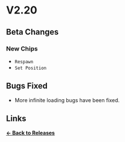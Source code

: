 # V2.20

## Beta Changes

### New Chips

- `Respawn`
- `Set Position`

## Bugs Fixed

- More infinite loading bugs have been fixed.

## Links

**[<- Back to Releases](https://tyleo-rec.github.io/CircuitsV2Resources/releases/)**
